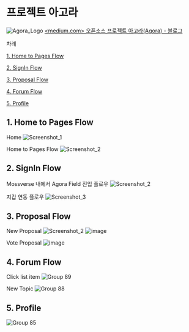 # 프로젝트 아고라

![Agora_Logo](https://github.com/user-attachments/assets/a68314b4-a76a-4ac0-878d-64435385c10c)
<a href=https://medium.com/mossland-blog/오픈소스-프로젝트-아고라-agora-67b3b2e3fa7f> <medium.com> 오픈소스 프로젝트 아고라(Agora) - 블로그 </a>


차례

[1. Home to Pages Flow](1.-Home-to-Pages-Flow)

[2. SignIn Flow](SignIn-Flow)

[3. Proposal Flow](Proposal-Flow)

[4. Forum Flow](Forum-Flow)

[5. Profile](Profile)



## 1. Home to Pages Flow

Home
![Screenshot_1](https://github.com/user-attachments/assets/218e3790-4205-46cd-9717-51fa5b1fd273)

Home to Pages Flow
![Screenshot_2](https://github.com/user-attachments/assets/a6924f50-3d6b-4bed-8d6c-741069007acd)


## 2. SignIn Flow

Mossverse 내에서 Agora Field 진입 플로우
![Screenshot_2](https://github.com/user-attachments/assets/22e264c2-fe5b-4c7c-872e-a935af36bd09)

지갑 연동 플로우
![Screenshot_3](https://github.com/user-attachments/assets/b830546b-65b9-4b04-a31c-c447993e2ce3)



## 3. Proposal Flow

New Proposal
![Screenshot_2](https://github.com/user-attachments/assets/7dffc7b3-b053-47ad-a87d-36491de2f9b0)
![image](https://github.com/user-attachments/assets/c10e1cb5-e041-439d-a19e-38249dedf1cd)

Vote Proposal 
![image](https://github.com/user-attachments/assets/b3dae6ec-5204-4966-bbb6-a2d865d474bb)



## 4. Forum Flow

Click list item
![Group 89](https://github.com/user-attachments/assets/f8ade97e-9411-4ee2-8b1f-047a1886147b)


New Topic
![Group 88](https://github.com/user-attachments/assets/f915444d-3547-40af-8344-a87109aaa904)



## 5. Profile

![Group 85](https://github.com/user-attachments/assets/e7c5f51f-7e23-474a-8650-c60d6b504504)
